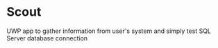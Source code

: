 # Scout

UWP app to gather information from user's system and simply test SQL Server database connection
